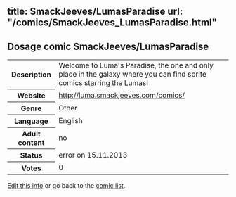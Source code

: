 title: SmackJeeves/LumasParadise
url: "/comics/SmackJeeves_LumasParadise.html"
---
Dosage comic SmackJeeves/LumasParadise
-----------------------------------------

<p id="msg"></p>
<script type="text/javascript">
if (window.location.search === '?edit_info_mail=sent_ok') {
  var elem = document.getElementById("msg");
  elem.innerHTML = 'Edited information sucessfully sent for review, which is usually done daily. Thanks!';
  elem.className = 'ok';
}
</script>
<table class="comicinfo">
<tr>
<th>Description</th><td>Welcome to Luma's Paradise, the one and only place in the galaxy where you can find sprite comics starring the Lumas!</td>
</tr>
<tr>
<th>Website</th><td><a href="http://luma.smackjeeves.com/comics/">http://luma.smackjeeves.com/comics/</a></td>
</tr>
<tr>
<th>Genre</th><td>Other</td>
</tr>
<tr>
<th>Language</th><td>English</td>
</tr>
<tr>
<th>Adult content</th><td>no</td>
</tr>
<tr>
<th>Status</th><td>error on 15.11.2013</td>
</tr>
<tr>
<th>Votes</th><td>0</td>
</tr>
</table>

[Edit this info](SmackJeeves_LumasParadise_edit.html) or go back to the [comic list](../comic-index.html).
